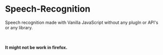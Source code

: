 # Speech-Recognition
Speech recognition made with Vanilla JavaScript without any plugIn or API's or any library.

<br> <br> 
<strong>It might not be work in firefox.<strong>
